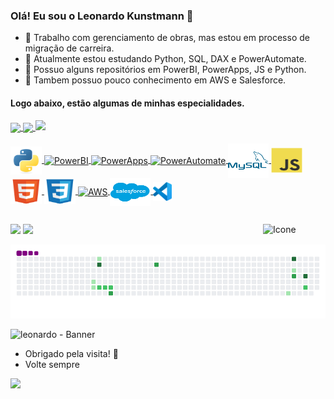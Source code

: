### Olá! Eu sou o Leonardo Kunstmann 👋
<!--<img href="https://cdn.discordapp.com/attachments/1201365508587524169/1201371692652572742/leo_IA_2.2.jpg?ex=65c99393&is=65b71e93&hm=eb69b8931219dbc711ebca1587d9264d3e5d7bb435eea4e137aaf0dbaa8f13d3&">-->

- 🔭 Trabalho com gerenciamento de obras, mas estou em processo de migração de carreira.
- 🌱 Atualmente estou estudando Python, SQL, DAX e PowerAutomate.
- 👯 Possuo alguns repositórios em PowerBI, PowerApps, JS e Python.
- 🤔 Tambem possuo pouco conhecimento em AWS e Salesforce.
<!--- 💬 Ask me about ...
- 📫 How to reach me: ...
- 😄 Pronouns: ...
- ⚡ Fun fact: ...
-->
<!--<img align="center" alt="Programador" height="250" width="300" src="https://cdn.discordapp.com/attachments/1201365508587524169/1201371692652572742/leo_IA_2.2.jpg?ex=65c99393&is=65b71e93&hm=eb69b8931219dbc711ebca1587d9264d3e5d7bb435eea4e137aaf0dbaa8f13d3&"/>-->


#### Logo abaixo, estão algumas de minhas especialidades.

 

<div>
<a href="https://github.com/kunstmann-leo/github-readme-stats">
  <img height=200 align="center" src="https://github-readme-stats.vercel.app/api?username=kunstmann-leo&layout=compact&langs_count=7&theme=dracula" />
</a>
<a href="https://github.com/kunstmann-leo/convoychat">
  <img height=200 align="center" src="https://github-readme-stats.vercel.app/api/top-langs?username=kunstmann-leo&layout=compact&langs_count=8&card_width=320" />
</a>
 
  <a href="https://github.com/kunstmann-leo"> 
  <!--<img height="165em" src="https://github-readme-stats.vercel.app/api?username=kunstmann-leo&show_icons=true&theme=dracula&include_all_commits=true&count_private=true"/>-->
  
  <img height="165em" src="https://github-readme-stats.vercel.app/api/top-langs/?username=kunstmann-leo&layout=compact&langs_count=7&theme=dracula"/>
</div>

<div style="display: inline_block"><br>
 <img align="center" alt="Python" height="45" width="50" src="https://raw.githubusercontent.com/devicons/devicon/master/icons/python/python-original.svg">
 <img align="center" alt="PowerBI" height="40" width="50" src="https://github.com/microsoft/PowerBI-Icons/blob/main/SVG/Power-BI.svg">
 <img align="center" alt="PowerApps" height="40" width="50" src="https://github.com/microsoft/PowerBI-Icons/blob/main/SVG/Power-Apps-Colored.svg">
 <img align="center" alt="PowerAutomate" height="40" width="50" src="https://github.com/microsoft/PowerBI-Icons/blob/main/SVG/Power-Automate-Colored.svg">
 <img align="center" alt="SQL" height="55" width="65" src="https://raw.githubusercontent.com/devicons/devicon/master/icons/mysql/mysql-plain-wordmark.svg">
 <img align="center" alt="JavaScript" height="40" width="50" src="https://raw.githubusercontent.com/devicons/devicon/master/icons/javascript/javascript-original.svg"> 
 <img align="center" alt="HTML" height="40" width="50" src="https://raw.githubusercontent.com/devicons/devicon/master/icons/html5/html5-original.svg">
 <img align="center" alt="CSS" height="40" width="50" src="https://raw.githubusercontent.com/devicons/devicon/master/icons/css3/css3-original.svg">
 <img align="center" alt="AWS" height="40" width="80" src="https://img.shields.io/badge/Amazon_AWS-FF9900?style=for-the-badge&logo=amazonaws&logoColor=white">
 <img align="center" alt="Salesforce" height="45" width="65" src="https://raw.githubusercontent.com/devicons/devicon/master/icons/salesforce/salesforce-original.svg">
 <!--<img align="center" alt="Swift" height="30" width="40"  src="https://raw.githubusercontent.com/devicons/devicon/9f4f5cdb393299a81125eb5127929ea7bfe42889/icons/swift/swift-original.svg">
 <img align="center" alt="Csharp" height="30" width="40" src="https://raw.githubusercontent.com/devicons/devicon/master/icons/csharp/csharp-original.svg">
 -->
 <img align="center" alt="VsCode" height"50" width="30" &nbsp src="https://github.com/devicons/devicon/blob/master/icons/vscode/vscode-original.svg">
 
 <!-- <img align="right" alt="Icon" src="https://user-images.githubusercontent.com/80977502/128074885-fee0a8ed-d09c-4ee1-bec7-d5e13b7eb2a8.gif">-->
</div>
 
 ##
 
<div> 
<a href = "mailto:leokmaia@gmail.com"><img src="https://img.shields.io/badge/Gmail-D14836?style=for-the-badge&logo=gmail&logoColor=white" target="_blank"></a>
<!-- <a href="https://instagram.com/ssouzab_" target="_blank"><img src="https://img.shields.io/badge/-Instagram-%23E4405F?style=for-the-badge&logo=instagram&logoColor=white" target="_blank"></a>-->
<a href="https://www.linkedin.com/in/leonardo-kunstmann/" target="_blank"><img src="https://img.shields.io/badge/-LinkedIn-%230077B5?style=for-the-badge&logo=linkedin&logoColor=white" target="_blank"></a>
<img align="right" alt="Icone" height"100" width="100" &nbsp src="https://cdn.discordapp.com/attachments/1201365508587524169/1201365614124605520/leo_IA_12.jpg?ex=6707476a&is=6705f5ea&hm=dfb2abae57cbb70a4120ee0d2063a3cc321b15b58e57666a2e602049676c16b8&">

    
![snake gif](https://github.com/kunstmann-leo/kunstmann-leo/blob/output/github-contribution-grid-snake.gif)

![leonardo - Banner](https://cdn.discordapp.com/attachments/1201365508587524169/1201371692652572742/leo_IA_2.2.jpg?ex=67074d13&is=6705fb93&hm=bc8cb90215d202a27b33aee5368d3eb1782afa71faaa3148055e465f67813c6a&)
     
</div>

- Obrigado pela visita! 🙋
- Volte sempre 

![](https://komarev.com/ghpvc/?username=kunstmann-leo&color=006AFF)

<!--
**kunstmann-leo/kunstmann-leo** is a ✨ _special_ ✨ repository because its `README.md` (this file) appears on your GitHub profile.
emogis - Windows + .
Here are some ideas to get you started:
-->

